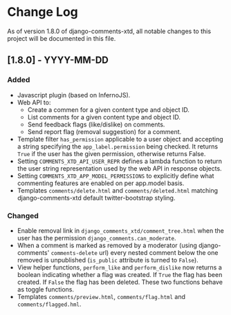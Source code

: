 # Change Log

As of version 1.8.0 of django-comments-xtd, all notable changes to this project will be documented in this file.


## [1.8.0] - YYYY-MM-DD

### Added

* Javascript plugin (based on InfernoJS).
* Web API to:
  * Create a commen for a given content type and object ID.
  * List comments for a given content type and object ID.
  * Send feedback flags (like/dislike) on comments.
  * Send report flag (removal suggestion) for a comment.
* Template filter `has_permission` applicable to a user object and accepting a string specifying the `app_label.permission` being checked. It returns `True` if the user has the given permission, otherwise returns False. 
* Setting `COMMENTS_XTD_API_USER_REPR` defines a lambda function to return the user string representation used by the web API in response objects.
* Setting `COMMENTS_XTD_APP_MODEL_PERMISSIONS` to explicitly define what commenting features are enabled on per app.model basis.
* Templates `comments/delete.html` and `comments/deleted.html` matching django-comments-xtd default twitter-bootstrap styling.

### Changed

* Enable removal link in `django_comments_xtd/comment_tree.html` when the user has the permission `django_comments.can_moderate`.
* When a comment is marked as removed by a moderator (using django-comments' `comments-delete` url) every nested comment below the one removed is unpublished (`is_public` attribute is turned to `False`).
* View helper functions, `perform_like` and `perform_dislike` now returns a boolean indicating whether a flag was created. If `True` the flag has been created. If `False` the flag has been deleted. These two functions behave as toggle functions.
* Templates `comments/preview.html`, `comments/flag.html` and `comments/flagged.hml`.
